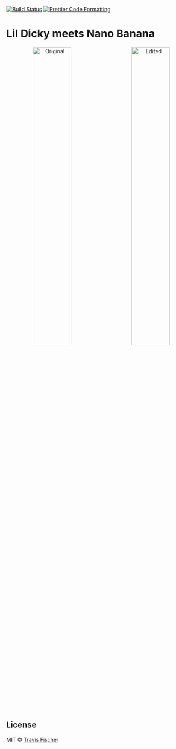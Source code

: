 <p>
  <a href="https://github.com/transitive-bullshit/lil-dicky-nano-banana/actions/workflows/main.yml"><img alt="Build Status" src="https://github.com/transitive-bullshit/lil-dicky-nano-banana/actions/workflows/main.yml/badge.svg" /></a>
  <a href="https://prettier.io"><img alt="Prettier Code Formatting" src="https://img.shields.io/badge/code_style-prettier-brightgreen.svg" /></a>
</p>

# Lil Dicky meets Nano Banana <!-- omit from toc -->

<p align="center">
  <img alt="Original" src="https://raw.githubusercontent.com/transitive-bullshit/lil-dicky-nano-banana/main/main/lil-dicky.jpg" width="45%">
&nbsp; &nbsp; &nbsp; &nbsp;
  <img alt="Edited" src="https://raw.githubusercontent.com/transitive-bullshit/lil-dicky-nano-banana/main/main/out-lil-dicky-11.jpg" width="45%">

</p>

## License

MIT © [Travis Fischer](https://x.com/transitive_bs)
